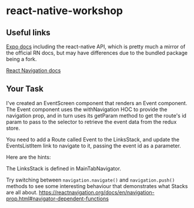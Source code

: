 # react-native-workshop

## Useful links

[Expo docs](https://docs.expo.io/versions/latest/) including the react-native API, which is pretty much a mirror of the official RN docs, but may have differences due to the bundled package being a fork.

[React Navigation docs](https://reactnavigation.org/docs/en/getting-started.html)

## Your Task

I've created an EventScreen component that renders an Event component.  The Event component uses the withNavigation HOC to provide the navigation prop, and in turn uses its getParam method to get the route's id param to pass to the selector to retrieve the event data from the redux store.

You need to add a Route called Event to the LinksStack, and update the EventsListItem link to navigate to it, passing the event id as a parameter.

Here are the hints:

The LinksStack is defined in MainTabNavigator.  

Try switching between `navigation.navigate()` and `navigation.push()` methods to see some interesting behaviour that demonstrates what Stacks are all about. https://reactnavigation.org/docs/en/navigation-prop.html#navigator-dependent-functions


